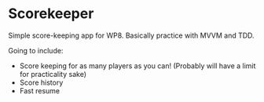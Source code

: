 Scorekeeper
===========

Simple score-keeping app for WP8. Basically practice with MVVM and TDD.

Going to include:
* Score keeping for as many players as you can! (Probably will have a limit for practicality sake)
* Score history
* Fast resume
